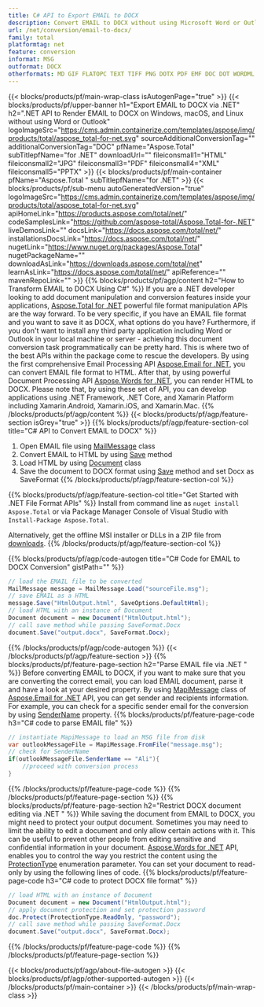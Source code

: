 ```yaml
---
title: C# API to Export EMAIL to DOCX
description: Convert EMAIL to DOCX without using Microsoft Word or Outlook on .NET
url: /net/conversion/email-to-docx/
family: total
platformtag: net
feature: conversion
informat: MSG
outformat: DOCX
otherformats: MD GIF FLATOPC TEXT TIFF PNG DOTX PDF EMF DOC DOT WORDML DOCM XPS PS EPUB RTF OTT ODT DOTM JPEG PCL SVG BMP
---
```

{{< blocks/products/pf/main-wrap-class isAutogenPage="true" >}}
{{< blocks/products/pf/upper-banner h1="Export EMAIL to DOCX via .NET" h2=".NET API to Render EMAIL to DOCX on Windows, macOS, and Linux without using Word or Outlook" logoImageSrc="https://cms.admin.containerize.com/templates/aspose/img/products/total/aspose_total-for-net.svg" sourceAdditionalConversionTag="" additionalConversionTag="DOC" pfName="Aspose.Total" subTitlepfName="for .NET" downloadUrl="" fileiconsmall1="HTML" fileiconsmall2="JPG" fileiconsmall3="PDF" fileiconsmall4="XML" fileiconsmall5="PPTX" >}}
{{< blocks/products/pf/main-container pfName="Aspose.Total " subTitlepfName="for .NET" >}}
{{< blocks/products/pf/sub-menu autoGeneratedVersion="true" logoImageSrc="https://cms.admin.containerize.com/templates/aspose/img/products/total/aspose_total-for-net.svg" apiHomeLink="https://products.aspose.com/total/net/" codeSamplesLink="https://github.com/aspose-total/Aspose.Total-for-.NET" liveDemosLink="" docsLink="https://docs.aspose.com/total/net/" installationsDocsLink="https://docs.aspose.com/total/net/" nugetLink="https://www.nuget.org/packages/Aspose.Total" nugetPackageName="" downloadAsLink="https://downloads.aspose.com/total/net" learnAsLink="https://docs.aspose.com/total/net/" apiReference="" mavenRepoLink="" >}}
{{% blocks/products/pf/agp/content h2="How to Transform EMAIL to DOCX Using C#" %}}
If you are a .NET developer looking to add document manipulation and conversion features inside your applications, [Aspose.Total for .NET](https://products.aspose.com/total/net/) powerful file format manipulation APIs are the way forward. To be very specific, if you have an EMAIL file format and you want to save it as DOCX, what options do you have? Furthermore, if you don't want to install any third party application including Word or Outlook in your local machine or server - achieving this document conversion task programmatically can be pretty hard. This is where two of the best APIs within the package come to rescue the developers. By using the first comprehensive Email Processing API [Aspose.Email for .NET](https://products.aspose.com/email/net/), you can convert EMAIL file format to HTML. After that, by using powerful Document Processing API [Aspose.Words for .NET](https://products.aspose.com/words/net/), you can render HTML to DOCX. Please note that, by using these set of API, you can develop applications using .NET Framework, .NET Core, and Xamarin Platform including Xamarin.Android, Xamarin.iOS, and Xamarin.Mac. 
{{% /blocks/products/pf/agp/content %}}
{{< blocks/products/pf/agp/feature-section isGrey="true" >}}
{{% blocks/products/pf/agp/feature-section-col title="C# API to Convert EMAIL to DOCX" %}}
1. Open EMAIL file using [MailMessage](https://apireference.aspose.com/email/net/aspose.email/mailmessage) class
2. Convert EMAIL to HTML by using [Save](https://apireference.aspose.com/email/net/aspose.email.mailmessage/save/methods/3) method
3. Load HTML by using [Document](https://apireference.aspose.com/words/net/aspose.words/document) class 
4. Save the document to DOCX format using [Save](https://apireference.aspose.com/words/net/aspose.words.document/save/methods/4) method and set Docx as SaveFormat
{{% /blocks/products/pf/agp/feature-section-col %}}

{{% blocks/products/pf/agp/feature-section-col title="Get Started with .NET File Format APIs" %}}
Install from command line as ```nuget install Aspose.Total``` or via Package Manager Console of Visual Studio with ```Install-Package Aspose.Total```.

Alternatively, get the offline MSI installer or DLLs in a ZIP file from [downloads](https://downloads.aspose.com/total/net).
{{% /blocks/products/pf/agp/feature-section-col %}}

{{% blocks/products/pf/agp/code-autogen title="C# Code for EMAIL to DOCX Conversion" gistPath="" %}}
```cs
// load the EMAIL file to be converted
MailMessage message = MailMessage.Load("sourceFile.msg");
// save EMAIL as a HTML 
message.Save("HtmlOutput.html", SaveOptions.DefaultHtml);
// load HTML with an instance of Document
Document document = new Document("HtmlOutput.html");
// call save method while passing SaveFormat.Docx
document.Save("output.docx", SaveFormat.Docx);   
```
{{% /blocks/products/pf/agp/code-autogen %}}
{{< /blocks/products/pf/agp/feature-section >}}
{{% blocks/products/pf/feature-page-section  h2="Parse EMAIL file via .NET " %}}
Before converting EMAIL to DOCX, if you want to make sure that you are converting the correct email, you can load EMAIL document, parse it and have a look at your desired property. By using [MapiMessage](https://apireference.aspose.com/email/net/aspose.email.mapi/mapimessage) class of [Aspose.Email for .NET](https://products.aspose.com/email/net/) API, you can get sender and recipients information. For example, you can check for a specific sender email for the conversion by using [SenderName](https://apireference.aspose.com/email/net/aspose.email.mapi/mapimessage/properties/sendername) property. 
{{% blocks/products/pf/feature-page-code h3="C# code to parse EMAIL file" %}}
```cs
// instantiate MapiMessage to load an MSG file from disk
var outlookMessageFile = MapiMessage.FromFile("message.msg");
// check for SenderName 
if(outlookMessageFile.SenderName == "Ali"){
    //proceed with conversion process
}
```
{{% /blocks/products/pf/feature-page-code  %}}
{{% /blocks/products/pf/feature-page-section %}}
{{% blocks/products/pf/feature-page-section  h2="Restrict DOCX document editing via .NET " %}}
While saving the document from EMAIL to DOCX, you might need to protect your output document. Sometimes you may need to limit the ability to edit a document and only allow certain actions with it. This can be useful to prevent other people from editing sensitive and confidential information in your document. [Aspose.Words for .NET](https://products.aspose.com/words/net/) API, enables you to control the way you restrict the content using the [ProtectionType](https://apireference.aspose.com/words/net/aspose.words/protectiontype) enumeration parameter. You can set your document to read-only by using the following lines of code. 
{{% blocks/products/pf/feature-page-code h3="C# code to protect DOCX file format" %}}
```cs
// load HTML with an instance of Document
Document document = new Document("HtmlOutput.html");
// apply document protection and set protection password
doc.Protect(ProtectionType.ReadOnly, "password");
// call save method while passing SaveFormat.Docx
document.Save("output.docx", SaveFormat.Docx);  
```
{{% /blocks/products/pf/feature-page-code  %}}
{{% /blocks/products/pf/feature-page-section %}}

{{< blocks/products/pf/agp/about-file-autogen >}}
{{< blocks/products/pf/agp/other-supported-autogen >}}
{{< /blocks/products/pf/main-container >}}
{{< /blocks/products/pf/main-wrap-class >}}